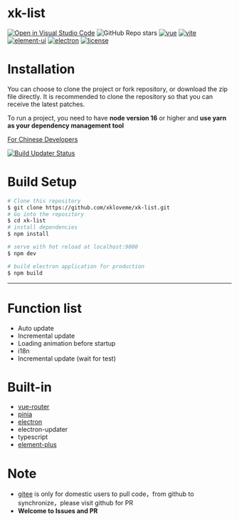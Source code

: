 # xk-list

[![Open in Visual Studio Code](https://open.vscode.dev/badges/open-in-vscode.svg)](https://open.vscode.dev/xkloveme/xk-list/tree/strict)
![GitHub Repo stars](https://img.shields.io/github/stars/xkloveme/xk-list)
[![vue](https://img.shields.io/badge/vue-3.2.37-brightgreen.svg)](https://github.com/vuejs/vue-next)
[![vite](https://img.shields.io/badge/vite-3.0.3-brightgreen.svg)](https://github.com/vitejs/vite)
[![element-ui](https://img.shields.io/badge/element-plus-brightgreen.svg)](https://www.npmjs.org/package/element-plus)
[![electron](https://img.shields.io/badge/electron-18.3.5-brightgreen.svg)](https://github.com/electron/electron)
[![license](https://img.shields.io/github/license/mashape/apistatus.svg)](https://github.com/xkloveme/xk-list/blob/master/LICENSE)

# Installation

You can choose to clone the project or fork repository, or download the zip file directly. It is recommended to clone the repository so that you can receive the latest patches.

To run a project, you need to have **node version 16** or higher and **use yarn as your dependency management tool**

[For Chinese Developers](/README_ZH.md)

[![Build Updater Status](https://github.com/xkloveme/xk-list/actions/workflows/Build%20Update.yml/badge.svg)](https://github.com/xkloveme/xk-list/actions/workflows/Build%20Update.yml)

# Build Setup

```bash
# Clone this repository
$ git clone https://github.com/xkloveme/xk-list.git
# Go into the repository
$ cd xk-list
# install dependencies
$ npm install

# serve with hot reload at localhost:9080
$ npm dev

# build electron application for production
$ npm build


```

---

# Function list

- Auto update
- Incremental update
- Loading animation before startup
- i18n
- Incremental update (wait for test)

# Built-in

- [vue-router](https://next.router.vuejs.org/index.html)
- [pinia](https://pinia.esm.dev/)
- [electron](http://www.electronjs.org/docs)
- electron-updater
- typescript
- [element-plus](https://element-plus.gitee.io/#/en-US/component/installation)

# Note

- [gitee](https://gitee.com/xkloveme/xk-list) is only for domestic users to pull code，from github to synchronize，please visit github for PR
- **Welcome to Issues and PR**
